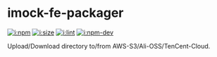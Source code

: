 # imock-fe-packager

[![i:npm]][l:npm]
[![i:size]][l:size]
[![i:lint]][l:lint]
[![i:npm-dev]][l:npm]

Upload/Download directory to/from AWS-S3/Ali-OSS/TenCent-Cloud.

[i:npm]: https://img.shields.io/npm/v/imock-fe-packager.svg?colorB=blue
[i:npm-dev]: https://img.shields.io/npm/v/imock-fe-packager/dev.svg
[l:npm]: https://npm.im/imock-fe-packager
[i:size]: https://packagephobia.now.sh/badge?p=imock-fe-packager
[l:size]: https://packagephobia.now.sh/result?p=imock-fe-packager
[i:lint]: https://img.shields.io/badge/code_style-standard_ES6+-yellow.svg
[l:lint]: https://standardjs.com
